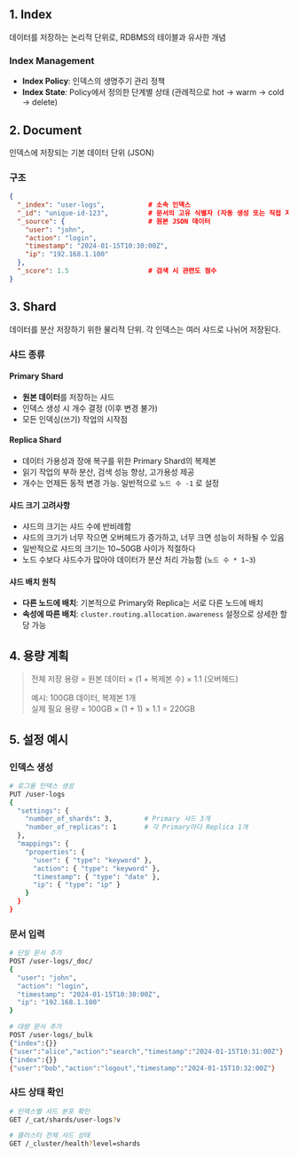## 1. Index
데이터를 저장하는 논리적 단위로, RDBMS의 테이블과 유사한 개념  

### Index Management
- **Index Policy**: 인덱스의 생명주기 관리 정책
- **Index State**: Policy에서 정의한 단계별 상태 (관례적으로 hot -> warm -> cold -> delete)

## 2. Document
인덱스에 저장되는 기본 데이터 단위 (JSON)

### 구조
```json
{
  "_index": "user-logs",           # 소속 인덱스
  "_id": "unique-id-123",          # 문서의 고유 식별자 (자동 생성 또는 직접 지정)
  "_source": {                     # 원본 JSON 데이터
    "user": "john",
    "action": "login",
    "timestamp": "2024-01-15T10:30:00Z",
    "ip": "192.168.1.100"
  },
  "_score": 1.5                    # 검색 시 관련도 점수
}
```



## 3. Shard
데이터를 분산 저장하기 위한 물리적 단위. 각 인덱스는 여러 샤드로 나뉘어 저장된다.  

### 샤드 종류
#### Primary Shard
- **원본 데이터**를 저장하는 샤드
- 인덱스 생성 시 개수 결정 (이후 변경 불가)
- 모든 인덱싱(쓰기) 작업의 시작점

#### Replica Shard
- 데이터 가용성과 장애 복구를 위한 Primary Shard의 복제본
- 읽기 작업의 부하 분산, 검색 성능 향상, 고가용성 제공
- 개수는 언제든 동적 변경 가능. 일반적으로 `노드 수 -1` 로 설정

#### 샤드 크기 고려사항
- 샤드의 크기는 샤드 수에 반비례함
- 샤드의 크기가 너무 작으면 오버헤드가 증가하고, 너무 크면 성능이 저하될 수 있음
- 일반적으로 샤드의 크기는 10~50GB 사이가 적절하다
- 노드 수보다 샤드수가 많아야 데이터가 분산 처리 가능함 (`노드 수 * 1~3`)

#### 샤드 배치 원칙
- **다른 노드에 배치**: 기본적으로 Primary와 Replica는 서로 다른 노드에 배치
- **속성에 따른 배치**: `cluster.routing.allocation.awareness` 설정으로 상세한 할당 가능


## 4. 용량 계획
> 전체 저장 용량 = 원본 데이터 × (1 + 복제본 수) × 1.1 (오버헤드)  
>  
> 예시: 100GB 데이터, 복제본 1개  
> 실제 필요 용량 = 100GB × (1 + 1) × 1.1 = 220GB  


## 5. 설정 예시
### 인덱스 생성
```bash
# 로그용 인덱스 생성
PUT /user-logs
{
  "settings": {
    "number_of_shards": 3,        # Primary 샤드 3개
    "number_of_replicas": 1       # 각 Primary마다 Replica 1개
  },
  "mappings": {
    "properties": {
      "user": { "type": "keyword" },
      "action": { "type": "keyword" },
      "timestamp": { "type": "date" },
      "ip": { "type": "ip" }
    }
  }
}
```

### 문서 입력
```bash
# 단일 문서 추가
POST /user-logs/_doc/
{
  "user": "john",
  "action": "login", 
  "timestamp": "2024-01-15T10:30:00Z",
  "ip": "192.168.1.100"
}

# 대량 문서 추가
POST /user-logs/_bulk
{"index":{}}
{"user":"alice","action":"search","timestamp":"2024-01-15T10:31:00Z"}
{"index":{}}
{"user":"bob","action":"logout","timestamp":"2024-01-15T10:32:00Z"}
```

### 샤드 상태 확인
```bash
# 인덱스별 샤드 분포 확인
GET /_cat/shards/user-logs?v

# 클러스터 전체 샤드 상태
GET /_cluster/health?level=shards
```



